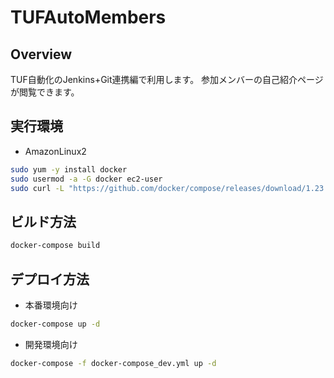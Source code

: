 # TUFAutoMembers
## Overview
TUF自動化のJenkins+Git連携編で利用します。
参加メンバーの自己紹介ページが閲覧できます。

## 実行環境
- AmazonLinux2
```bash
sudo yum -y install docker
sudo usermod -a -G docker ec2-user
sudo curl -L "https://github.com/docker/compose/releases/download/1.23.2/docker-compose-$(uname -s)-$(uname -m)" -o /usr/local/bin/docker-compose
```

## ビルド方法
```bash
docker-compose build
```

## デプロイ方法
- 本番環境向け

```bash
docker-compose up -d
```

- 開発環境向け

```bash
docker-compose -f docker-compose_dev.yml up -d
```
